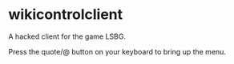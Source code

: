 # wikicontrolclient
A hacked client for the game LSBG.

Press the quote/@ button on your keyboard to bring up the menu.
